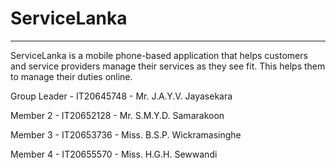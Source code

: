 
<h1>ServiceLanka</h1>

  <hr>
<p

ServiceLanka is a mobile phone-based application that helps customers and service providers manage  their services as they see fit. This helps them to manage their duties online.  

Group Leader - IT20645748 - Mr. J.A.Y.V. Jayasekara

Member 2 - IT20652128 - Mr. S.M.Y.D. Samarakoon

Member 3 - IT20653736 - Miss. B.S.P. Wickramasinghe

Member 4 - IT20655570 - Miss. H.G.H. Sewwandi

</P>
